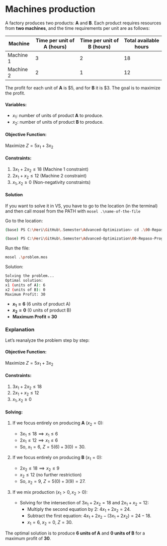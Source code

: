 # Machines production 

A factory produces two products: **A** and **B**. Each product requires resources from **two machines**, and the time requirements per unit are as follows:

| Machine | Time per unit of A (hours) | Time per unit of B (hours) | Total available hours |
|---------|-----------------------------|-----------------------------|-----------------------|
| Machine 1 | 3 | 2 | 18 |
| Machine 2 | 2 | 1 | 12 |

The profit for each unit of **A** is $5, and for **B** it is $3. The goal is to maximize the profit.

#### Variables:
- $x_1$: number of units of product **A** to produce.
- $x_2$: number of units of product **B** to produce.

#### Objective Function:
Maximize $Z = 5x_1 + 3x_2$

#### Constraints:
1. $3x_1 + 2x_2 \leq 18$ (Machine 1 constraint)
2. $2x_1 + x_2 \leq 12$ (Machine 2 constraint)
3. $x_1, x_2 \geq 0$ (Non-negativity constraints)

#### Solution

If you want to solve it in VS, you have to go to the location (in the terminal) and then call mosel from the PATH with  ```mosel .\name-of-the-file```

Go to the location:
   ```bash
   (base) PS C:\Heri\GitHub\.Semester\Advanced-Optimization> cd .\00-Repaso-Programacion-Lineal\

   (base) PS C:\Heri\GitHub\.Semester\Advanced-Optimization\00-Repaso-Programacion-Lineal> cd .\04-Machines\
   ```

Run the file:
   ```bash
   mosel .\problem.mos
   ```

Solution:
```bash
Solving the problem...
Optimal solution:
x1 (units of A): 6
x2 (units of B): 0
Maximum Profit: 30
```

- **$x_1 = 6$** (6 units of product A)
- **$x_2 = 0$** (0 units of product B)
- **Maximum Profit = 30**

### Explanation
Let’s reanalyze the problem step by step:

#### Objective Function:
Maximize $Z = 5x_1 + 3x_2$

#### Constraints:
1. $3x_1 + 2x_2 \leq 18$
2. $2x_1 + x_2 \leq 12$
3. $x_1, x_2 \geq 0$

#### Solving:
1. If we focus entirely on producing **A** ($x_2 = 0$):
   - $3x_1 \leq 18 \implies x_1 \leq 6$
   - $2x_1 \leq 12 \implies x_1 \leq 6$
   - So, $x_1 = 6$, $Z = 5(6) + 3(0) = 30$.

2. If we focus entirely on producing **B** ($x_1 = 0$):
   - $2x_2 \leq 18 \implies x_2 \leq 9$
   - $x_2 \leq 12$ (no further restriction)
   - So, $x_2 = 9$, $Z = 5(0) + 3(9) = 27$.

3. If we mix production ($x_1 > 0, x_2 > 0$):
   - Solving for the intersection of $3x_1 + 2x_2 = 18$ and $2x_1 + x_2 = 12$:
     - Multiply the second equation by 2: $4x_1 + 2x_2 = 24$.
     - Subtract the first equation: $4x_1 + 2x_2 - (3x_1 + 2x_2) = 24 - 18$.
     - $x_1 = 6$, $x_2 = 0$, $Z = 30$.

The optimal solution is to produce **6 units of A** and **0 units of B** for a maximum profit of **30**.
